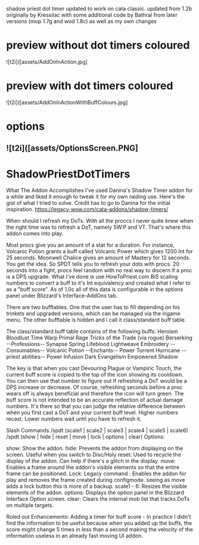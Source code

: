 shadow priest dot timer updated to work on cata classic. updated from 1.2b originally by Kressilac with some additional code by Bathral from later versions (mop 1.7g  and wod 1.8c) as well as my own changes

# preview without dot timers coloured #
![t2i]([assets/AddOnInAction.jpg]

# preview with dot timers coloured #
![t2i]([assets/AddOnInActionWithBuffColours.jpg]

# options #
![t2i]([assets/OptionsScreen.PNG]
-------------

# ShadowPriestDotTimers


What The Addon Accomplishes 
I've used Danina's Shadow Timer addon for a while and liked it enough to tweak it for my own raiding use. Here's the gist of what I tried to solve. Credit has to go to Danina for the initial inspiration. https://legacy-wow.com/cata-addons/shadow-timers/

When should I refresh my DoTs. With all the proccs I never quite knew when the right time was to refresh a DoT, namely SW:P and VT. That's where this addon comes into play.

Most procs give you an amount of a stat for a duration. For instance, Volcanic Potion grants a buff called Volcanic Power which gives 1200 Int for 25 seconds. Moonwell Chalice gives an amount of Mastery for 12 seconds. You get the idea. So SPDT tells you to refresh your dots with procs. 20 seconds into a fight, procs feel random with no real way to discern if a proc is a DPS upgrade. What I've done is use HowToPriest.com BiS scaling numbers to convert a buff to it's Int equivalency and created what I refer to as a "buff score". As of 1.0c all of this data is configurable in the options panel under Blizzard's Interface-AddOns tab.

There are two bufftables. One that the user has to fill depending on his trinkets and upgraded versions, which can be managed via the ingame menu. The other bufftable is hidden and i call it class/standard buff table.

The class/standard buff table contains of the following buffs:
Heroism
Bloodlust
Time Warp
Primal Rage
Tricks of the Trade (via rogue)
Berserking 
--Professions--
Synapse Spring
Lifeblood
Lightweave Embroidery
--Consumables--
Volcanic Potion
--Enchants--
Power Torrent
Hurricane
--priest abilities--
Power Infusion
Dark Evangelism
Empowered Shadow

The key is that when you cast Devouring Plague or Vampiric Touch, the current buff score is copied to the top of the icon showing its cooldown. You can then use that number to figure out if refreshing a DoT would be a DPS increase or decrease. Of course, refreshing seconds before a proc wears off is always beneficial and therefore the icon will turn green. The buff score is not intended to be an accurate reflection of actual damage numbers. It's there so that you can judge the relative difference between when you first cast a DoT and your current buff level. Higher numbers recast. Lower numbers wait until you have to refresh it.

Slash Commands
/spdt (scale1 | scale2 | scale3 | scale4 | scale5 | scale6)
/spdt (show | hide | reset | move | lock | options | clear)
Options:

show: Show the addon.
hide: Prevents the addon from displaying on the screen. Useful when you switch to Disc/Holy
reset: Used to recycle the display of the addon. Can help if there's a glitch in the display.
move: Enables a frame around the addon's visible elements so that the entire frame can be positioned. 
Lock: Legacy command : Enables the addon for play and removes the frame created during configmode. seeing as move adds a lock button this is more of a backup.
scale1 - 6: Resizes the visible elements of the addon.
options: Displays the option panel in the Blizzard Interface Option screen.
clear: Clears the internal mob list that tracks DoTs on multiple targets.

Ruled out Enhancements:
Adding a timer for buff score - In practice I didn't find the information to be useful because when you added up the buffs, the score might change 5 times in less than a second making the velocity of the information useless in an already fast moving UI addon.
